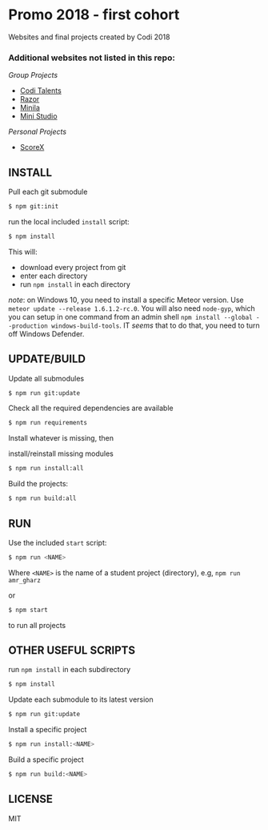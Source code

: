 # Promo 2018 - first cohort

Websites and final projects created by Codi 2018

### Additional websites not listed in this repo:

*Group Projects*

- [Codi Talents](http://coditalent.tk)
- [Razor](http://172.104.155.254:3000)
- [Minila]()
- [Mini Studio](mini-studio.ml)

*Personal Projects*

- [ScoreX](http://172.104.155.254:3090)

## INSTALL

Pull each git submodule
```sh
$ npm git:init
```


run the local included `install` script:

```sh
$ npm install
```

This will:

- download every project from git
- enter each directory
- run `npm install` in each directory

*note*: on Windows 10, you need to install a specific Meteor version. Use `meteor update --release 1.6.1.2-rc.0`. You will also need `node-gyp`, which you can setup in one command from an admin shell `npm install --global --production windows-build-tools`. IT *seems* that to do that, you need to turn off Windows Defender.

## UPDATE/BUILD

Update all submodules

```sh
$ npm run git:update
```

Check all the required dependencies are available

```sh
$ npm run requirements
```

Install whatever is missing, then

install/reinstall missing modules
```sh
$ npm run install:all
```

Build the projects:

```sh
$ npm run build:all
```


## RUN


Use the included `start` script:

```sh
$ npm run <NAME>
```

Where `<NAME>` is the name of a student project (directory), e.g, `npm run amr_gharz`

or

```sh
$ npm start
```

to run all projects

## OTHER USEFUL SCRIPTS

run `npm install` in each subdirectory
```sh
$ npm install 
```

Update each submodule to its latest version
```sh
$ npm run git:update
```

Install a specific project
```sh
$ npm run install:<NAME>
```

Build a specific project
```sh
$ npm run build:<NAME>
```

## LICENSE

MIT
